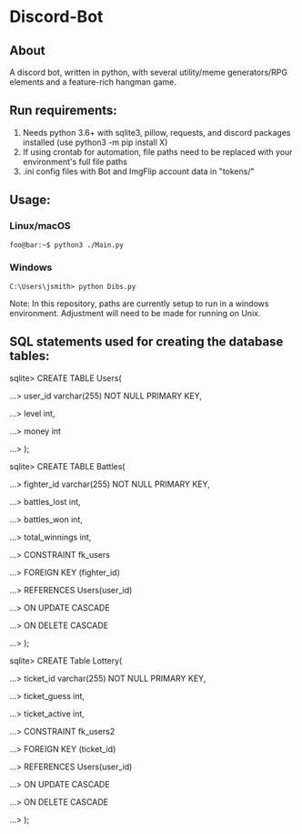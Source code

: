 
# Discord-Bot
## About
A discord bot, written in python, with several utility/meme generators/RPG elements and a feature-rich hangman game.

## Run requirements:
1. Needs python 3.6+ with sqlite3, pillow, requests, and discord packages installed (use python3 -m pip install X)
2. If using crontab for automation, file paths need to be replaced with your environment's full file paths
3. .ini config files with Bot and ImgFlip account data in "tokens/"


## Usage:
### Linux/macOS
```console
foo@bar:~$ python3 ./Main.py 
```
### Windows
```console
C:\Users\jsmith> python Dibs.py
```

Note: In this repository, paths are currently setup to run in a windows environment. Adjustment will need to be made for running on Unix.

## SQL statements used for creating the database tables:

sqlite> CREATE TABLE Users(

...> user_id varchar(255) NOT NULL PRIMARY KEY,

...> level int,

...> money int

...> );

 
sqlite> CREATE TABLE Battles(

...> fighter_id varchar(255) NOT NULL PRIMARY KEY,

...> battles_lost int,

...> battles_won int,

...> total_winnings int,

...> CONSTRAINT fk_users

...>     FOREIGN KEY (fighter_id)

...>     REFERENCES Users(user_id)

...>     ON UPDATE CASCADE

...>     ON DELETE CASCADE

...> );


sqlite> CREATE Table Lottery(

   ...> ticket_id varchar(255) NOT NULL PRIMARY KEY,
   
   ...> ticket_guess int,
   
   ...> ticket_active int,
   
   ...> CONSTRAINT fk_users2
   
   ...> FOREIGN KEY (ticket_id)
   
   ...> REFERENCES Users(user_id)
   
   ...> ON UPDATE CASCADE
   
   ...> ON DELETE CASCADE
   
   ...> );

